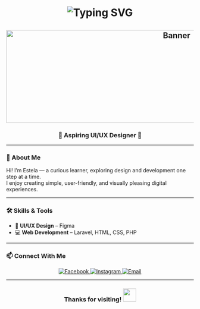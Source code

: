 <h1 align="center">
  <img src="https://readme-typing-svg.demolab.com?font=Comic+Sans+MS&size=28&pause=1000&color=FF69B4&center=true&vCenter=true&width=435&lines=Hi%2C+I'm+Estela" alt="Typing SVG" />
</h1>
<h2 align="center">
  <img src="C:\Users\Admin\Downloads\Your paragraph text.png" alt="Banner" width="900" height="250" />
</h2>
<h3 align="center">🌸 Aspiring UI/UX Designer 🌸</h3>

---

### 🌼 About Me  
Hi! I’m Estela — a curious learner, exploring design and development one step at a time.  
I enjoy creating simple, user-friendly, and visually pleasing digital experiences.

---

### 🛠 Skills & Tools  
- 🎨 **UI/UX Design** – Figma  
- 💻 **Web Development** – Laravel, HTML, CSS, PHP  

---

### 📫 Connect With Me  
<p align="center">
  <a href="https://www.facebook.com/estela.mae.jalac.2024" target="_blank">
    <img src="https://img.icons8.com/color/48/facebook-new.png" alt="Facebook"/>
  </a>
  <a href="https://www.instagram.com/nutellaoverload?igsh=aWJxbjBzeWRyMGs2" target="_blank">
    <img src="https://img.icons8.com/color/48/instagram-new.png" alt="Instagram"/>
  </a>
  <a href="mailto:estelamaejalac@gmail.com">
    <img src="https://img.icons8.com/color/48/gmail-new.png" alt="Email"/>
  </a>
</p>

---

<h3 align="center">
  Thanks for visiting!  
  <img src="https://media.giphy.com/media/hvRJCLFzcasrR4ia7z/giphy.gif" width="35px" />
</h3>
